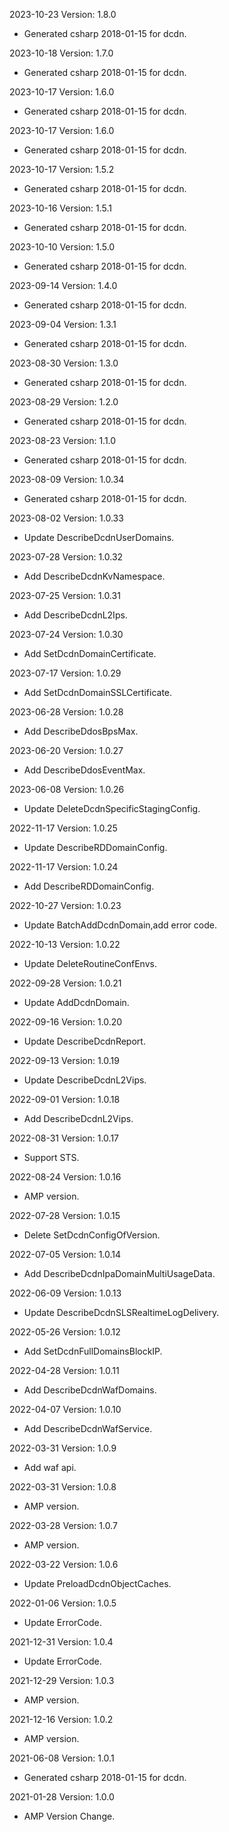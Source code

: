 2023-10-23 Version: 1.8.0
- Generated csharp 2018-01-15 for dcdn.

2023-10-18 Version: 1.7.0
- Generated csharp 2018-01-15 for dcdn.

2023-10-17 Version: 1.6.0
- Generated csharp 2018-01-15 for dcdn.

2023-10-17 Version: 1.6.0
- Generated csharp 2018-01-15 for dcdn.

2023-10-17 Version: 1.5.2
- Generated csharp 2018-01-15 for dcdn.

2023-10-16 Version: 1.5.1
- Generated csharp 2018-01-15 for dcdn.

2023-10-10 Version: 1.5.0
- Generated csharp 2018-01-15 for dcdn.

2023-09-14 Version: 1.4.0
- Generated csharp 2018-01-15 for dcdn.

2023-09-04 Version: 1.3.1
- Generated csharp 2018-01-15 for dcdn.

2023-08-30 Version: 1.3.0
- Generated csharp 2018-01-15 for dcdn.

2023-08-29 Version: 1.2.0
- Generated csharp 2018-01-15 for dcdn.

2023-08-23 Version: 1.1.0
- Generated csharp 2018-01-15 for dcdn.

2023-08-09 Version: 1.0.34
- Generated csharp 2018-01-15 for dcdn.

2023-08-02 Version: 1.0.33
- Update DescribeDcdnUserDomains.

2023-07-28 Version: 1.0.32
- Add DescribeDcdnKvNamespace.

2023-07-25 Version: 1.0.31
- Add DescribeDcdnL2Ips.

2023-07-24 Version: 1.0.30
- Add SetDcdnDomainCertificate.

2023-07-17 Version: 1.0.29
- Add SetDcdnDomainSSLCertificate.

2023-06-28 Version: 1.0.28
- Add DescribeDdosBpsMax.

2023-06-20 Version: 1.0.27
- Add DescribeDdosEventMax.

2023-06-08 Version: 1.0.26
- Update DeleteDcdnSpecificStagingConfig.

2022-11-17 Version: 1.0.25
- Update DescribeRDDomainConfig.

2022-11-17 Version: 1.0.24
- Add DescribeRDDomainConfig.

2022-10-27 Version: 1.0.23
- Update BatchAddDcdnDomain,add error code.

2022-10-13 Version: 1.0.22
- Update DeleteRoutineConfEnvs.

2022-09-28 Version: 1.0.21
- Update AddDcdnDomain.

2022-09-16 Version: 1.0.20
- Update DescribeDcdnReport.

2022-09-13 Version: 1.0.19
- Update DescribeDcdnL2Vips.

2022-09-01 Version: 1.0.18
- Add DescribeDcdnL2Vips.

2022-08-31 Version: 1.0.17
- Support STS.

2022-08-24 Version: 1.0.16
- AMP version.

2022-07-28 Version: 1.0.15
 - Delete SetDcdnConfigOfVersion.

2022-07-05 Version: 1.0.14
 - Add DescribeDcdnIpaDomainMultiUsageData.

2022-06-09 Version: 1.0.13
 - Update DescribeDcdnSLSRealtimeLogDelivery.

2022-05-26 Version: 1.0.12
 - Add SetDcdnFullDomainsBlockIP.

2022-04-28 Version: 1.0.11
- Add DescribeDcdnWafDomains.

2022-04-07 Version: 1.0.10
- Add DescribeDcdnWafService.

2022-03-31 Version: 1.0.9
- Add waf api.

2022-03-31 Version: 1.0.8
- AMP version.

2022-03-28 Version: 1.0.7
- AMP version.

2022-03-22 Version: 1.0.6
- Update PreloadDcdnObjectCaches.

2022-01-06 Version: 1.0.5
- Update ErrorCode.

2021-12-31 Version: 1.0.4
- Update ErrorCode.

2021-12-29 Version: 1.0.3
- AMP version.

2021-12-16 Version: 1.0.2
- AMP version.

2021-06-08 Version: 1.0.1
- Generated csharp 2018-01-15 for dcdn.

2021-01-28 Version: 1.0.0
- AMP Version Change.

